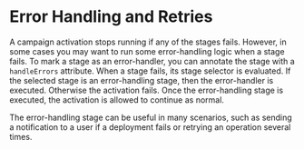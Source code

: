 # Error Handling and Retries

A campaign activation stops running if any of the stages fails. However, in some cases you may want to run some error-handling logic when a stage fails. To mark a stage as an error-handler, you can annotate the stage with a `handleErrors` attribute. When a stage fails, its stage selector is evaluated. If the selected stage is an error-handling stage, then the error-handler is executed. Otherwise the activation fails. Once the error-handling stage is executed, the activation is allowed to continue as normal. 

The error-handling stage can be useful in many scenarios, such as sending a notification to a user if a deployment fails or retrying an operation several times.

